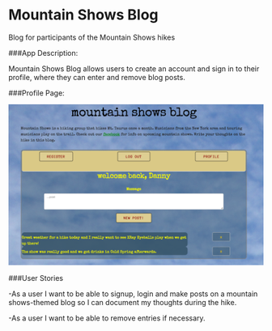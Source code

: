 # Mountain Shows Blog
Blog for participants of the Mountain Shows hikes

###App Description:

Mountain Shows Blog allows users to create an account and sign in to their profile,
where they can enter and remove blog posts.

###Profile Page:

![](RailsBlog/README_images/profile-page.png)


###User Stories

-As a user I want to be able to signup, login and make posts on a mountain shows-themed blog
so I can document my thoughts during the hike.

-As a user I want to be able to remove entries if necessary.
